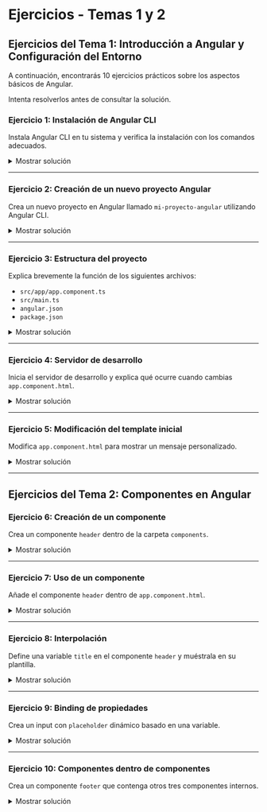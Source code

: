 # **Ejercicios - Temas 1 y 2**

## **Ejercicios del Tema 1: Introducción a Angular y Configuración del Entorno**

A continuación, encontrarás 10 ejercicios prácticos sobre los aspectos básicos de Angular.

Intenta resolverlos antes de consultar la solución.

### **Ejercicio 1: Instalación de Angular CLI**
Instala Angular CLI en tu sistema y verifica la instalación con los comandos adecuados.

<details><summary>Mostrar solución</summary>

```sh
npm install -g @angular/cli
ng version
```

</details>

---

### **Ejercicio 2: Creación de un nuevo proyecto Angular**
Crea un nuevo proyecto en Angular llamado `mi-proyecto-angular` utilizando Angular CLI.

<details><summary>Mostrar solución</summary>

```sh
ng new mi-proyecto-angular
```

</details>

---

### **Ejercicio 3: Estructura del proyecto**
Explica brevemente la función de los siguientes archivos:

- `src/app/app.component.ts`
- `src/main.ts`
- `angular.json`
- `package.json`
<details><summary>Mostrar solución</summary>

- `src/app/app.component.ts`: Define la lógica del componente principal de la aplicación.
- `src/main.ts`: Punto de entrada de la aplicación.
- `angular.json`: Configuración del proyecto Angular.
- `package.json`: Lista de dependencias y scripts del proyecto.

</details>

---

### **Ejercicio 4: Servidor de desarrollo**
Inicia el servidor de desarrollo y explica qué ocurre cuando cambias `app.component.html`.

<details><summary>Mostrar solución</summary>

```sh
ng serve
```

Cualquier cambio en `app.component.html` se reflejará automáticamente en el navegador sin necesidad de recargar la página.

</details>

---

### **Ejercicio 5: Modificación del template inicial**
Modifica `app.component.html` para mostrar un mensaje personalizado.

<details><summary>Mostrar solución</summary>

```html
<h1>Bienvenido a mi aplicación en Angular</h1>
```

</details>

---

## **Ejercicios del Tema 2: Componentes en Angular**

### **Ejercicio 6: Creación de un componente**
Crea un componente `header` dentro de la carpeta `components`.

<details><summary>Mostrar solución</summary>

```sh
ng generate component components/header
```

Este comando genera los archivos necesarios: `.ts`, `.html`, `.css` y `.spec.ts`.

</details>

---

### **Ejercicio 7: Uso de un componente**
Añade el componente `header` dentro de `app.component.html`.

<details><summary>Mostrar solución</summary>

```html
<app-header></app-header>
```

</details>

---

### **Ejercicio 8: Interpolación**
Define una variable `title` en el componente `header` y muéstrala en su plantilla.

<details><summary>Mostrar solución</summary>

```ts
export class HeaderComponent {
  title = 'Bienvenido a mi aplicación';
}
```

```html
<h1>{{ title }}</h1>
```

</details>

---

### **Ejercicio 9: Binding de propiedades**
Crea un input con `placeholder` dinámico basado en una variable.

<details><summary>Mostrar solución</summary>

```ts
export class HeaderComponent {
  placeholderText = 'Introduce tu nombre';
}
```

```html
<input [placeholder]="placeholderText">
```

</details>

---

### **Ejercicio 10: Componentes dentro de componentes**
Crea un componente `footer` que contenga otros tres componentes internos.

<details><summary>Mostrar solución</summary>

```sh
ng generate component components/footer
ng generate component components/footer/info
ng generate component components/footer/social
ng generate component components/footer/contact
```

```html
<app-info></app-info>
<app-social></app-social>
<app-contact></app-contact>
```

</details>
